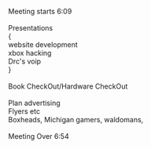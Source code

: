 Meeting starts 6:09<br />
<br />
Presentations <br />
{<br />
website development<br />
xbox hacking<br />
Drc's voip<br />
}<br />
<br />
Book CheckOut/Hardware CheckOut<br />
<br />
Plan advertising<br />
Flyers etc<br />
Boxheads, Michigan gamers, waldomans,<br />
<br />
Meeting Over 6:54